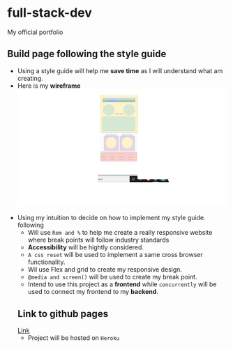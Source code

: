 # full-stack-dev
My official portfolio
## Build page following the style guide
* Using a style guide will help me **save time** as I will understand what am creating. 
* Here is my **wireframe**
![Wireframe of the project](./assets/images/wireframe.png)
- Using my intuition to decide on how to implement my style guide. following 
    * Will  use `Rem and %` to help me create a really responsive website where break points will follow industry standards
    * **Accessibility** will be hightly considered.
    * `A css reset` will be used to implement a same cross browser functionality.
    * Wil use Flex and grid to create my responsive design.
    * `@media and screen()` will be used to create my break point.
    * Intend to use this project as a **frontend** while `concurrently` will be used to connect my frontend to my **backend**.
    ## Link to github pages
    [Link](https://tochiskool.github.io/full-stack-dev/)
    * Project will be hosted on `Heroku`